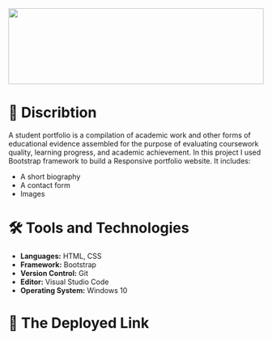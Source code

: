 <img src="asses/imgs/port.fo.jpeg" width="100%" height="150px"/>

# :page_with_curl: Discribtion
 A student portfolio is a compilation of academic work and other forms of educational evidence assembled for the purpose of  evaluating coursework quality, learning progress, and academic achievement. In this project I used Bootstrap framework to build a Responsive portfolio website. It includes:

*  A short biography 
*  A contact form 
*  Images
# :hammer_and_wrench: Tools and Technologies

- **Languages:** HTML, CSS
- **Framework:** Bootstrap
- **Version Control:** Git
- **Editor:** Visual Studio Code
- **Operating System:** Windows 10

# :link: The Deployed Link